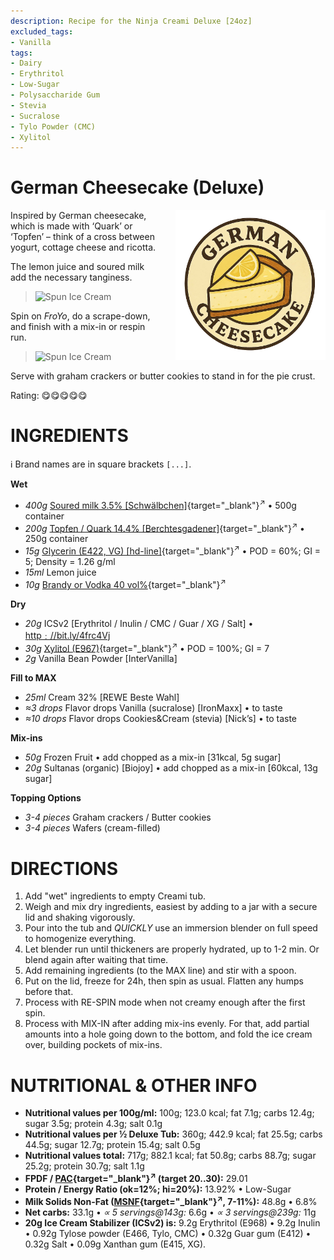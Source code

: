 ```yaml
---
description: Recipe for the Ninja Creami Deluxe [24oz]
excluded_tags:
- Vanilla
tags:
- Dairy
- Erythritol
- Low-Sugar
- Polysaccharide Gum
- Stevia
- Sucralose
- Tylo Powder (CMC)
- Xylitol
---
```

# German Cheesecake (Deluxe)
<img style="float: right; margin-left: 1.5em;" width=240 alt="Logo" src="german-cheesecake-ice-cream-logo.png" />

Inspired by German cheesecake, which is made with ‘Quark’ or ‘Topfen’
– think of a cross between yogurt, cottage cheese and ricotta.

The lemon juice and soured milk add the necessary tanginess.

> <img width=360 alt="Spun Ice Cream" src="german-cheesecake_2024-12-18_2.jpg" class="zoomable" />

Spin on *FroYo*, do a scrape-down, and finish with a mix-in or respin run.

> <img width=360 alt="Spun Ice Cream" src="german-cheesecake_2024-12-18_1.jpg" class="zoomable" />

Serve with graham crackers or butter cookies to stand in for the pie crust.

Rating: 😋😋😋😋😋

# INGREDIENTS

ℹ️ Brand names are in square brackets `[...]`.

**Wet**

  - _400g_ [Soured milk 3.5% \[Schwälbchen\]](/ice-creamery/info/ingredients/#soured-milk){target="_blank"}<sup>↗</sup> • 500g container
  - _200g_ [Topfen / Quark 14.4% \[Berchtesgadener\]](/ice-creamery/info/ingredients/#quark-topfen){target="_blank"}<sup>↗</sup> • 250g container
  - _15g_ [Glycerin (E422, VG) \[hd-line\]](/ice-creamery/info/ingredients/#vegetable-glycerin-glycerol-vg-e422){target="_blank"}<sup>↗</sup> • POD = 60%; GI = 5; Density = 1.26 g/ml
  - _15ml_ Lemon juice
  - _10g_ [Brandy or Vodka 40 vol%](/ice-creamery/info/ingredients/#alcohol-ethanol){target="_blank"}<sup>↗</sup>

**Dry**

  - _20g_ ICSv2 [Erythritol / Inulin / CMC / Guar / XG / Salt] • [http﹕//bit.ly/4frc4Vj](https://jhermann.github.io/ice-creamery/I/Ice%20Cream%20Stabilizer%20(ICS)/)
  - _30g_ [Xylitol (E967)](/ice-creamery/info/ingredients/#xylitol-e967){target="_blank"}<sup>↗</sup> • POD = 100%; GI = 7
  - _2g_ Vanilla Bean Powder [InterVanilla]

**Fill to MAX**

  - _25ml_ Cream 32% [REWE Beste Wahl]
  - _≈3 drops_ Flavor drops Vanilla (sucralose) [IronMaxx] • to taste
  - _≈10 drops_ Flavor drops Cookies&Cream (stevia) [Nick’s] • to taste

**Mix-ins**

  - _50g_ Frozen Fruit • add chopped as a mix-in [31kcal, 5g sugar]
  - _20g_ Sultanas (organic) [Biojoy] • add chopped as a mix-in [60kcal, 13g sugar]

**Topping Options**

  - _3-4 pieces_ Graham crackers / Butter cookies
  - _3-4 pieces_ Wafers (cream-filled)

# DIRECTIONS

 1. Add "wet" ingredients to empty Creami tub.
 1. Weigh and mix dry ingredients, easiest by adding to a jar with a secure lid and shaking vigorously.
 1. Pour into the tub and *QUICKLY* use an immersion blender on full speed to homogenize everything.
 1. Let blender run until thickeners are properly hydrated, up to 1-2 min. Or blend again after waiting that time.
 1. Add remaining ingredients (to the MAX line) and stir with a spoon.
 1. Put on the lid, freeze for 24h, then spin as usual. Flatten any humps before that.
 1. Process with RE-SPIN mode when not creamy enough after the first spin.
 1. Process with MIX-IN after adding mix-ins evenly. For that, add partial amounts into a hole going down to the bottom, and fold the ice cream over, building pockets of mix-ins.

# NUTRITIONAL & OTHER INFO
- **Nutritional values per 100g/ml:** 100g; 123.0 kcal; fat 7.1g; carbs 12.4g; sugar 3.5g; protein 4.3g; salt 0.1g
- **Nutritional values per ½ Deluxe Tub:** 360g; 442.9 kcal; fat 25.5g; carbs 44.5g; sugar 12.7g; protein 15.4g; salt 0.5g
- **Nutritional values total:** 717g; 882.1 kcal; fat 50.8g; carbs 88.7g; sugar 25.2g; protein 30.7g; salt 1.1g
- **FPDF / [PAC](/ice-creamery/info/glossary/#potere-anti-congelante-pac){target="_blank"}<sup>↗</sup> (target 20..30):** 29.01
- **Protein / Energy Ratio (ok=12%; hi=20%):** 13.92% • Low-Sugar
- **Milk Solids Non-Fat ([MSNF](/ice-creamery/info/glossary/#milk-solids-not-fat-msnf){target="_blank"}<sup>↗</sup>, 7-11%):** 48.8g • 6.8%
- **Net carbs:** 33.1g • *∝ 5 servings@143g:* 6.6g • *∝ 3 servings@239g:* 11g
- **20g Ice Cream Stabilizer (ICSv2) is:** 9.2g Erythritol (E968) • 9.2g Inulin • 0.92g Tylose powder (E466, Tylo, CMC) • 0.32g Guar gum (E412) • 0.32g Salt • 0.09g Xanthan gum (E415, XG).
